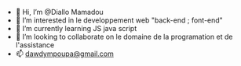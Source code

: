 - 👋 Hi, I’m @Diallo Mamadou
- 👀 I’m interested in  le developpement web "back-end ; font-end"
- 🌱 I’m currently learning JS java script
- 💞️ I’m looking to collaborate on  le domaine de la programation et de l'assistance 
- 📫 dawdympoupa@gmail.com

<!---
DialloDawdy/DialloDawdy is a ✨ special ✨ repository because its `README.md` (this file) appears on your GitHub profile.
You can click the Preview link to take a look at your changes.
--->
